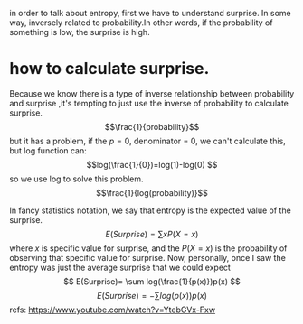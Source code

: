 in order to talk about entropy, first we have to understand surprise. In some way, inversely related to probability.In other words, if the probability of something is low, the surprise is high.


# how to calculate surprise.
Because we know there is a type of inverse relationship between probability and surprise ,it's tempting to just use the inverse of probability to calculate surprise.
$$\frac{1}{probability}$$
but it has a problem, if the $p=0$, denominator = 0, we can't calculate this, but log function can:
$$log(\frac{1}{0})=log(1)-log(0) $$
so we use log to solve this problem.
$$\frac{1}{log(probability)}$$

In fancy statistics notation, we say that entropy is the expected value of the surprise.
$$ E(Surprise)= \sum xP(X=x) $$
where $x$ is specific value for surprise, and the $P(X=x)$ is the probability of observing that specific value for surprise.
Now, personally, once I saw the entropy was just the average surprise that we could expect
$$ E(Surprise)= \sum log(\frac{1}{p(x)})p(x) $$
$$ E(Surprise)= -\sum log(p(x))p(x) $$
refs:
https://www.youtube.com/watch?v=YtebGVx-Fxw